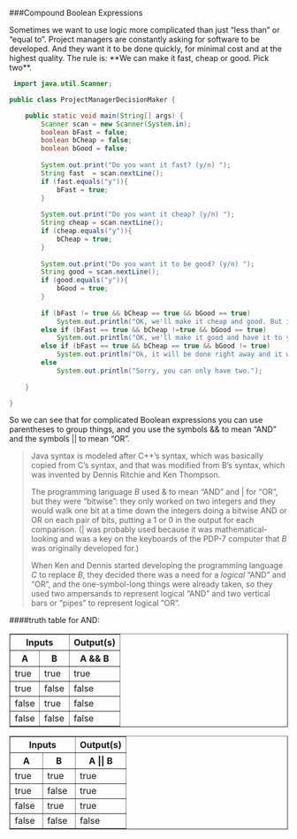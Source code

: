 ###Compound Boolean Expressions


<p>Sometimes we want to use logic more complicated than just &ldquo;less than&rdquo; or &ldquo;equal to&rdquo;. Project managers are constantly asking for software to be developed. And they want it to be done quickly, for minimal cost and at the highest quality. The rule is: **We can make it fast, cheap or good. Pick two**.

```java
 import java.util.Scanner;

public class ProjectManagerDecisionMaker {

	public static void main(String[] args) {
		Scanner scan = new Scanner(System.in);
		boolean bFast = false;
		boolean bCheap = false;
		boolean bGood = false;
		
		System.out.print("Do you want it fast? (y/n) ");
		String fast  = scan.nextLine();
		if (fast.equals("y")){
			bFast = true;
		}
		
		System.out.print("Do you want it cheap? (y/n) ");
	    String cheap = scan.nextLine();
	    if (cheap.equals("y")){
			bCheap = true;
		}
	    
	    System.out.print("Do you want it to be good? (y/n) ");
	    String good = scan.nextLine();
	    if (good.equals("y")){
			bGood = true;
		}
	    
	    if (bFast != true && bCheap == true && bGood == true)
	    	System.out.println("OK, we'll make it cheap and good. But it will take a while.");
	    else if (bFast == true && bCheap !=true && bGood == true)
	    	System.out.println("OK, we'll make it good and have it to you quickly. But it will cost you!");
	    else if (bFast == true && bCheap == true && bGood != true)
	    	System.out.println("Ok, it will be done right away and it won't cost you much but it won't be very good!" );
	    else
	    	System.out.println("Sorry, you can only have two.");
		
	}

}

 ```


So we can see that for complicated Boolean expressions you can use parentheses to group things, and you use the symbols &amp;&amp; to mean &ldquo;AND&rdquo; and the symbols || to mean &ldquo;OR&rdquo;.

<blockquote>
Java syntax is modeled after C++&rsquo;s syntax, which was basically copied from C&rsquo;s syntax, and that was modified from B&rsquo;s syntax, which was invented by Dennis Ritchie and Ken Thompson.</p>
<p>The programming language <em>B</em> used &amp; to mean &ldquo;AND&rdquo; and | for &ldquo;OR&rdquo;, but they were &ldquo;bitwise&rdquo;: they only worked on two integers and they would walk one bit at a time down the integers doing a bitwise AND or OR on each pair of bits, putting a 1 or 0 in the output for each comparison. (| was probably used because it was mathematical-looking and was a key on the keyboards of the PDP-7 computer that <em>B</em> was originally developed for.)</p>
<p>When Ken and Dennis started developing the programming language <em>C</em> to replace <em>B</em>, they decided there was a need for a <em>logical</em> &ldquo;AND&rdquo; and &ldquo;OR&rdquo;, and the one-symbol-long things were already taken, so they used two ampersands to represent logical &ldquo;AND&rdquo; and two vertical bars or &ldquo;pipes&rdquo; to represent logical &ldquo;OR&rdquo;.</p>
</blockquote>


####truth table for AND:
<table border="1">
<thead>
<tr>
<th class="head" colspan="2">Inputs</th>
<th class="head">Output(s)</th>
</tr>
<tr>
<th class="head">A</th>
<th class="head">B</th>
<th class="head">A &amp;&amp; B</th>
</tr>
</thead>
<tbody>
<tr>
<td>true</td>
<td>true</td>
<td>true</td>
</tr>
<tr>
<td>true</td>
<td>false</td>
<td>false</td>
</tr>
<tr>
<td>false</td>
<td>true</td>
<td>false</td>
</tr>
<tr>
<td>false</td>
<td>false</td>
<td>false</td>
</tr>
</tbody>
</table>


<table border="1"><colgroup> <col width="28%" /> <col width="28%" /> <col width="44%" /> </colgroup>
<thead>
<tr>
<th class="head" colspan="2">Inputs</th>
<th class="head">Output(s)</th>
</tr>
<tr>
<th class="head">A</th>
<th class="head">B</th>
<th class="head">A || B</th>
</tr>
</thead>
<tbody>
<tr>
<td>true</td>
<td>true</td>
<td>true</td>
</tr>
<tr>
<td>true</td>
<td>false</td>
<td>true</td>
</tr>
<tr>
<td>false</td>
<td>true</td>
<td>true</td>
</tr>
<tr>
<td>false</td>
<td>false</td>
<td>false</td>
</tr>
</tbody>
</table>
